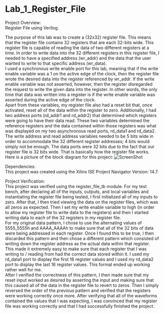 # Lab_1_Register_File
Project Overview:  
Register File using Verilog.
  
The purpose of this lab was to create a (32x32) register file. This means that the register file contains 32 registers that are each 32-bits wide. This register file is capable of reading the data of two different registers at a time. In order to write data into the 32 different registers in this register file, I needed to have a specified address (wr_addr) and the data that the user wanted to write to that specific address (wr_data).   
I used a synchronous write enable port for this lab, meaning that if the write enable variable was a 1 on the active edge of the clock, then the register file wrote the desired data into the register referenced by wr_addr. If the write enable variable was not asserted, however, then the register disregarded the request to write the given data into the register. In other words, the only time that data was written into a register is if the write enable variable was asserted during the active edge of the clock.  
Apart from these variables, my register file also had a reset bit that, once activated, reset all of the data within the register to zero. Additionally, I had two address ports (rd_addr1 and rd_addr2) that determined which registers were going to have their data read. These two variables determined the reference registers and the data contained within those registers was what was displayed on my two asynchronous read ports, rd_data1 and rd_data2. The write address and read address variables needed to be 5 bits wide in order to accommodate the 32 different register addresses; 4 bits would simply not be enough. The data ports were 32 bits due to the fact that our register file is 32 bits wide. That is basically how the register file works. 
Here is a picture of the block diagram for this project:
![ScreenShot](https://cloud.githubusercontent.com/assets/14812721/24938617/282c21ae-1eed-11e7-8524-bf31c6dcf8ed.jpg)
  
Dependencies:   
This project was created using the Xilinx ISE Project Navigator Version: 14.7.  
  
    
Project Verification:  
This project was verified using the register_file_tb module.
For my test bench, after declaring all of the inputs, outputs, and local variables and instantiating the register file being tested, I first initialized all of my inputs to zero. After that, I then tried viewing the data on the register files, which was all zeros as expected. Then I set my write enable variable to high (in order to allow my register file to write data to the registers) and then I started writing data to each of the 32 registers in my register file.   
For my original data pattern, I chose to use the alternating values of 5555_5555h and AAAA_AAAAh to make sure that all of the 32 bits of data were being addressed in each register. Once I found this to be true, I then discarded this pattern and then chose a different pattern which consisted of writing down the register address as the actual data within that register. This made it extremely easy to make sure that each register that I was writing to / reading from had the correct data stored within it. I used my rd_data1 port to display the first 16 register values and I used my rd_data2 port to display the last 16 register values. This format ended up working rather well for me.   
After I verified the correctness of this pattern, I then made sure that my reset input worked as desired by asserting the input and making sure that this caused all of the data in the register file to revert to zeros. Then I simply reversed the order of the previous pattern and verified that the registers were working correctly once more. After verifying that all of the waveforms contained the values that I was expecting, I was convinced that my register file was working correctly and that I had successfully finished the project.
